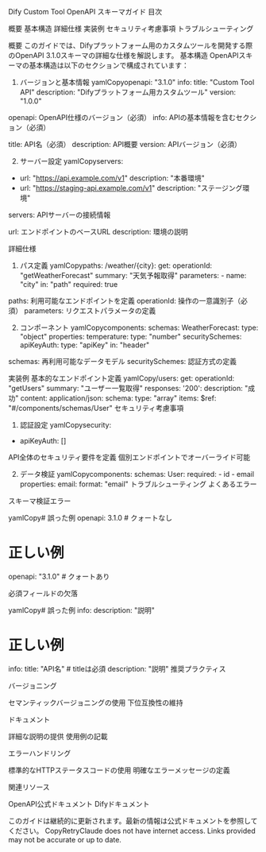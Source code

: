 Dify Custom Tool OpenAPI スキーマガイド
目次

概要
基本構造
詳細仕様
実装例
セキュリティ考慮事項
トラブルシューティング

概要
このガイドでは、Difyプラットフォーム用のカスタムツールを開発する際のOpenAPI 3.1.0スキーマの詳細な仕様を解説します。
基本構造
OpenAPIスキーマの基本構造は以下のセクションで構成されています：
1. バージョンと基本情報
yamlCopyopenapi: "3.1.0"
info:
  title: "Custom Tool API"
  description: "Difyプラットフォーム用カスタムツール"
  version: "1.0.0"

openapi: OpenAPI仕様のバージョン（必須）
info: APIの基本情報を含むセクション（必須）

title: API名（必須）
description: API概要
version: APIバージョン（必須）



2. サーバー設定
yamlCopyservers:
  - url: "https://api.example.com/v1"
    description: "本番環境"
  - url: "https://staging-api.example.com/v1"
    description: "ステージング環境"

servers: APIサーバーの接続情報

url: エンドポイントのベースURL
description: 環境の説明



詳細仕様
1. パス定義
yamlCopypaths:
  /weather/{city}:
    get:
      operationId: "getWeatherForecast"
      summary: "天気予報取得"
      parameters:
        - name: "city"
          in: "path"
          required: true

paths: 利用可能なエンドポイントを定義
operationId: 操作の一意識別子（必須）
parameters: リクエストパラメータの定義

2. コンポーネント
yamlCopycomponents:
  schemas:
    WeatherForecast:
      type: "object"
      properties:
        temperature:
          type: "number"
  securitySchemes:
    apiKeyAuth:
      type: "apiKey"
      in: "header"

schemas: 再利用可能なデータモデル
securitySchemes: 認証方式の定義

実装例
基本的なエンドポイント定義
yamlCopy/users:
  get:
    operationId: "getUsers"
    summary: "ユーザー一覧取得"
    responses:
      '200':
        description: "成功"
        content:
          application/json:
            schema:
              type: "array"
              items:
                $ref: "#/components/schemas/User"
セキュリティ考慮事項
1. 認証設定
yamlCopysecurity:
  - apiKeyAuth: []

API全体のセキュリティ要件を定義
個別エンドポイントでオーバーライド可能

2. データ検証
yamlCopycomponents:
  schemas:
    User:
      required:
        - id
        - email
      properties:
        email:
          format: "email"
トラブルシューティング
よくあるエラー

スキーマ検証エラー

yamlCopy# 誤った例
openapi: 3.1.0  # クォートなし
# 正しい例
openapi: "3.1.0"  # クォートあり

必須フィールドの欠落

yamlCopy# 誤った例
info:
  description: "説明"
# 正しい例
info:
  title: "API名"  # titleは必須
  description: "説明"
推奨プラクティス

バージョニング


セマンティックバージョニングの使用
下位互換性の維持


ドキュメント


詳細な説明の提供
使用例の記載


エラーハンドリング


標準的なHTTPステータスコードの使用
明確なエラーメッセージの定義

関連リソース

OpenAPI公式ドキュメント
Difyドキュメント

このガイドは継続的に更新されます。最新の情報は公式ドキュメントを参照してください。 CopyRetryClaude does not have internet access. Links provided may not be accurate or up to date.